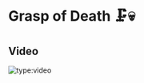 # Grasp of Death 🗜️💀

## Video

![type:video](https://www.youtube.com/embed/IXZ6kr4VHQw?start=64&end=86)
